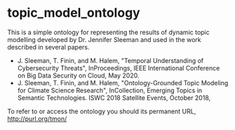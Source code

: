 # topic_model_ontology

This is a simple ontology for representing the results of dynamic topic modelling developed by Dr. Jennifer Sleeman and used in the work described in several papers.

 * J. Sleeman, T. Finin, and M. Halem, "Temporal Understanding of Cybersecurity Threats", InProceedings, IEEE International Conference on Big Data Security on Cloud, May 2020.
 * J. Sleeman, T. Finin, and M. Halem, "Ontology-Grounded Topic Modeling for Climate Science Research", InCollection, Emerging Topics in Semantic Technologies. ISWC 2018 Satellite Events, October 2018, 

To refer to or access the ontology you should its permanent URL, http://purl.org/tmon/
